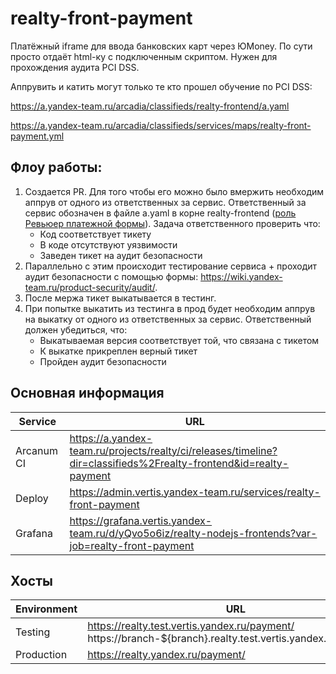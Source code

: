 # realty-front-payment

Платёжный iframe для ввода банковских карт через ЮMoney. По сути просто отдаёт html-ку с подключенным скриптом. Нужен для прохождения аудита PCI DSS.

Аппрувить и катить могут только те кто прошел обучение по PCI DSS:

https://a.yandex-team.ru/arcadia/classifieds/realty-frontend/a.yaml

https://a.yandex-team.ru/arcadia/classifieds/services/maps/realty-front-payment.yml

## Флоу работы:
1. Создается PR. Для того чтобы его можно было вмержить необходим аппрув от одного из ответственных за сервис. Ответственный за сервис обозначен в файле a.yaml в корне realty-frontend ([роль Ревьюер платежной формы](https://idm.yandex-team.ru/system/abc/roles#f-role=abc/services/verticals/realty/*/6064,f-ownership=personal,f-status=active,sort-by=-updated)). Задача ответственного проверить что:
    - Код соответствует тикету
    - В коде отсутствуют уязвимости
    - Заведен тикет на аудит безопасности
2. Параллельно с этим происходит тестирование сервиса + проходит аудит безопасности с помощью формы: https://wiki.yandex-team.ru/product-security/audit/.
3. После мержа тикет выкатывается в тестинг.
4. При попытке выкатить из тестинга в прод будет необходим аппрув на выкатку от одного из ответственных за сервис. Ответственный должен убедиться, что:
    - Выкатываемая версия соответствует той, что связана с тикетом
    - К выкатке прикреплен верный тикет
    - Пройден аудит безопасности

## Основная информация

| Service    | URL |
|------------|---|
| Arcanum CI | https://a.yandex-team.ru/projects/realty/ci/releases/timeline?dir=classifieds%2Frealty-frontend&id=realty-payment |
| Deploy     | https://admin.vertis.yandex-team.ru/services/realty-front-payment |
| Grafana    | https://grafana.vertis.yandex-team.ru/d/yQvo5o6iz/realty-nodejs-frontends?var-job=realty-front-payment |

## Хосты

| Environment | URL |
|---|---|
| Testing | https://realty.test.vertis.yandex.ru/payment/ <br> https://branch-${branch}.realty.test.vertis.yandex.ru/payment/ |
| Production | https://realty.yandex.ru/payment/ |
